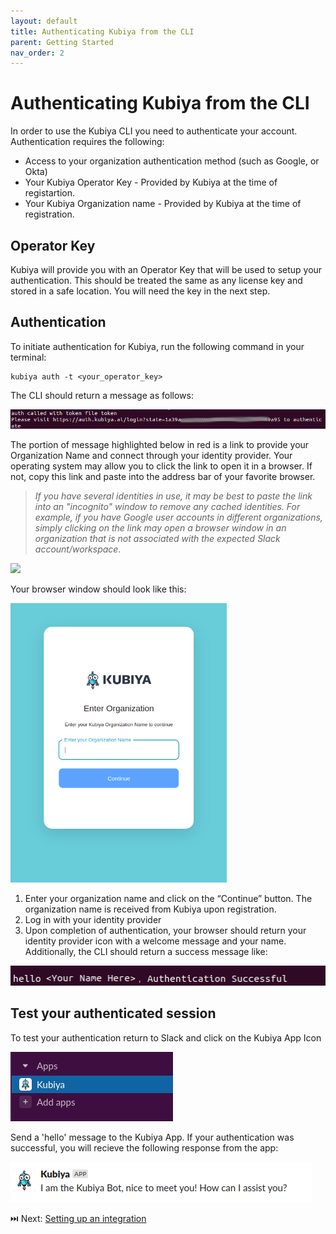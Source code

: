 ```yaml
---
layout: default
title: Authenticating Kubiya from the CLI
parent: Getting Started
nav_order: 2
---
```

# Authenticating Kubiya from the CLI

In order to use the Kubiya CLI you need to authenticate your account. Authentication requires the following:

* Access to your organization authentication method (such as Google, or Okta)
* Your Kubiya Operator Key - Provided by Kubiya at the time of registartion.
* Your Kubiya Organization name - Provided by Kubiya at the time of registration.

## Operator Key

Kubiya will provide you with an Operator Key that will be used to setup your authentication.  This should be treated the same as any license key and stored in a safe location.  You will need the key in the next step.  

## Authentication
To initiate authentication for Kubiya, run the following command in your terminal:

    kubiya auth -t <your_operator_key>

The CLI should return a message as follows:

<img src="images/auth-response.png">

The portion of message highlighted below in red is a link to provide your Organization Name and connect through your identity provider.  Your operating system may allow you to click the link to open it in a browser.  If not, copy this link and paste into the address bar of your favorite browser.

> *If you have several identities in use, it may be best to paste the link into an "incognito"*
> *window to remove any cached identities.  For example, if you have Google user accounts in*
> *different organizations, simply clicking on the link may open a browser window in an*
> *organization that is not associated with the expected Slack account/workspace.*

<img src="/blob/main/images/auth-link.png">

Your browser window should look like this:

<img src="/images/organization.png" height="447" width="346" >

1. Enter your organization name and click on the “Continue” button. The organization name is received from Kubiya upon registration.
2. Log in with your identity provider
3. Upon completion of authentication, your browser should return your identity provider icon with a welcome message and your name.  Additionally, the CLI should return a success message like:

<img src="/images/auth-success.png">

## Test your authenticated session

To test your authentication return to Slack and click on the Kubiya App Icon

<img src="/images/kubiya-icon.png">

Send a 'hello' message to the Kubiya App.  If your authentication was successful, you will recieve the following response from the app:

<img src="/images/hello-response.png">

⏭️ Next: [Setting up an integration](gs_enable_integrations.html)